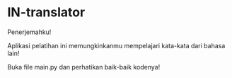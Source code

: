 # IN-translator
Penerjemahku!

Aplikasi pelatihan ini memungkinkanmu mempelajari kata-kata dari bahasa lain!

Buka file main.py dan perhatikan baik-baik kodenya!
